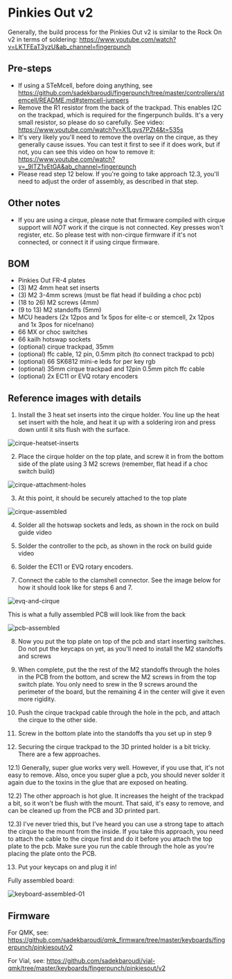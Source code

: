 # Pinkies Out v2

Generally, the build process for the Pinkies Out v2 is similar to the Rock On v2 in terms of soldering:
https://www.youtube.com/watch?v=LKTFEaT3yzU&ab_channel=fingerpunch

## Pre-steps
* If using a STeMcell, before doing anything, see https://github.com/sadekbaroudi/fingerpunch/tree/master/controllers/stemcell/README.md#stemcell-jumpers
* Remove the R1 resistor from the back of the trackpad. This enables I2C on the trackpad, which is required for the fingerpunch builds. It's a very small resistor, so please do so carefully. See video: https://www.youtube.com/watch?v=X1Lgvs7PZt4&t=535s
* It's very likely you'll need to remove the overlay on the cirque, as they generally cause issues. You can test it first to see if it does work, but if not, you can see this video on how to remove it: https://www.youtube.com/watch?v=_9lTZ1vEtGA&ab_channel=fingerpunch
* Please read step 12 below. If you're going to take approach 12.3, you'll need to adjust the order of assembly, as described in that step.

## Other notes
* If you are using a cirque, please note that firmware compiled with cirque support will *NOT* work if the cirque is not connected. Key presses won't register, etc. So please test with non-cirque firmware if it's not connected, or connect it if using cirque firmware.

## BOM
* Pinkies Out FR-4 plates
* (3) M2 4mm heat set inserts
* (3) M2 3-4mm screws (must be flat head if building a choc pcb)
* (18 to 26) M2 screws (4mm)
* (9 to 13) M2 standoffs (5mm)
* MCU headers (2x 12pos and 1x 5pos for elite-c or stemcell, 2x 12pos and 1x 3pos for nice!nano)
* 66 MX or choc switches
* 66 kailh hotswap sockets
* (optional) cirque trackpad, 35mm
* (optional) ffc cable, 12 pin, 0.5mm pitch (to connect trackpad to pcb)
* (optional) 66 SK6812 mini-e leds for per key rgb
* (optional) 35mm cirque trackpad and 12pin 0.5mm pitch ffc cable
* (optional) 2x EC11 or EVQ rotary encoders

## Reference images with details

1) Install the 3 heat set inserts into the cirque holder. You line up the heat set insert with the hole, and heat it up with a soldering iron and press down until it sits flush with the surface.

![cirque-heatset-inserts](images/cirque-heatset-inserts.png)

2) Place the cirque holder on the top plate, and screw it in from the bottom side of the plate using 3 M2 screws (remember, flat head if a choc switch build)

![cirque-attachment-holes](images/cirque-attachment-holes.png)

3) At this point, it should be securely attached to the top plate

![cirque-assembled](images/cirque-assembled.jpg)

4) Solder all the hotswap sockets and leds, as shown in the rock on build guide video

5) Solder the controller to the pcb, as shown in the rock on build guide video

6) Solder the EC11 or EVQ rotary encoders.

7) Connect the cable to the clamshell connector. See the image below for how it should look like for steps 6 and 7.

![evq-and-cirque](images/evq-and-cirque.jpg)

This is what a fully assembled PCB will look like from the back

![pcb-assembled](images/pcb-assembled.jpg)

8) Now you put the top plate on top of the pcb and start inserting switches. Do not put the keycaps on yet, as you'll need to install the M2 standoffs and screws

9) When complete, put the the rest of the M2 standoffs through the holes in the PCB from the bottom, and screw the M2 screws in from the top switch plate. You only need to srew in the 9 screws around the perimeter of the board, but the remaining 4 in the center will give it even more rigidity.

10) Push the cirque trackpad cable through the hole in the pcb, and attach the cirque to the other side.

11) Screw in the bottom plate into the standoffs tha you set up in step 9

12) Securing the cirque trackpad to the 3D printed holder is a bit tricky. There are a few approaches.  

12.1)  Generally, super glue works very well. However, if you use that, it's not easy to remove. Also, once you super glue a pcb, you should never solder it again due to the toxins in the glue that are exposed on heating.  

12.2) The other approach is hot glue. It increases the height of the trackpad a bit, so it won't be flush with the mount. That said, it's easy to remove, and can be cleaned up from the PCB and 3D printed part.

12.3) I've never tried this, but I've heard you can use a strong tape to attach the cirque to the mount from the inside. If you take this approach, you need to attach the cable to the cirque first and do it before you attach the top plate to the pcb. Make sure you run the cable through the hole as you're placing the plate onto the PCB.

13) Put your keycaps on and plug it in!

Fully assembled board:

![keyboard-assembled-01](images/keyboard-assembled-01.jpg)

## Firmware

For QMK, see:
https://github.com/sadekbaroudi/qmk_firmware/tree/master/keyboards/fingerpunch/pinkiesout/v2

For Vial, see:
https://github.com/sadekbaroudi/vial-qmk/tree/master/keyboards/fingerpunch/pinkiesout/v2

